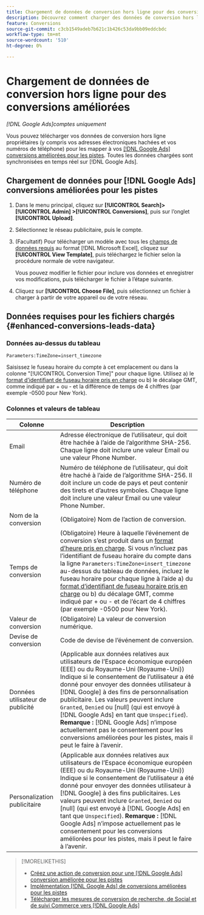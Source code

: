 ```yaml
---
title: Chargement de données de conversion hors ligne pour des conversions améliorées
description: Découvrez comment charger des données de conversion hors ligne propriétaires pour mapper à [!DNL Google Ads] des conversions améliorées pour les pistes.
feature: Conversions
source-git-commit: c3cb1549adeb7b621c1b426c53da9bb09eddcbdc
workflow-type: tm+mt
source-wordcount: '510'
ht-degree: 0%

---
```


# Chargement de données de conversion hors ligne pour des conversions améliorées

*[!DNL Google Ads]comptes uniquement*

<!-- Tweak metadata title/description and heading -->

Vous pouvez télécharger vos données de conversion hors ligne propriétaires (y compris vos adresses électroniques hachées et vos numéros de téléphone) pour les mapper à vos [[!DNL Google Ads]  conversions améliorées pour les pistes](/help/search-social-commerce/admin/conversion-metrics/conversion-action-google.md). Toutes les données chargées sont synchronisées en temps réel sur [!DNL Google Ads].

## Chargement de données pour [!DNL Google Ads] conversions améliorées pour les pistes

1. Dans le menu principal, cliquez sur **[!UICONTROL Search]> [!UICONTROL Admin] >[!UICONTROL Conversions]**, puis sur l’onglet **[!UICONTROL Upload]**.

1. Sélectionnez le réseau publicitaire, puis le compte.

1. (Facultatif) Pour télécharger un modèle avec tous les [ champs de données requis](#enhanced-conversions-leads-data) au format [!DNL Microsoft Excel], cliquez sur **[!UICONTROL View Template]**, puis téléchargez le fichier selon la procédure normale de votre navigateur.

   Vous pouvez modifier le fichier pour inclure vos données et enregistrer vos modifications, puis télécharger le fichier à l’étape suivante.

1. Cliquez sur **[!UICONTROL Choose File]**, puis sélectionnez un fichier à charger à partir de votre appareil ou de votre réseau.

## Données requises pour les fichiers chargés {#enhanced-conversions-leads-data}

### Données au-dessus du tableau

`Parameters:TimeZone=insert_timezone`

Saisissez le fuseau horaire du compte à cet emplacement ou dans la colonne &quot;[!UICONTROL Conversion Time]&quot; pour chaque ligne. Utilisez a) le [ format d’identifiant de fuseau horaire pris en charge](https://developers.google.com/google-ads/api/data/codes-formats#timezone_ids) ou b) le décalage GMT, comme indiqué par + ou - et la différence de temps de 4 chiffres (par exemple -0500 pour New York).

### Colonnes et valeurs de tableau

| Colonne | Description |
| ------ | ----------- |
| Email | Adresse électronique de l’utilisateur, qui doit être hachée à l’aide de l’algorithme SHA-256. Chaque ligne doit inclure une valeur Email ou une valeur Phone Number. |
| Numéro de téléphone | Numéro de téléphone de l’utilisateur, qui doit être haché à l’aide de l’algorithme SHA-256. Il doit inclure un code de pays et peut contenir des tirets et d’autres symboles. Chaque ligne doit inclure une valeur Email ou une valeur Phone Number. |
| Nom de la conversion | (Obligatoire) Nom de l’action de conversion. |
| Temps de conversion | (Obligatoire) Heure à laquelle l’événement de conversion s’est produit dans un [format d’heure pris en charge](https://support.google.com/google-ads/answer/7014069#prepare_data). Si vous n’incluez pas l’identifiant de fuseau horaire du compte dans la ligne `Parameters:TimeZone=insert_timezone` au-dessus du tableau de données, incluez le fuseau horaire pour chaque ligne à l’aide a) du [format d’identifiant de fuseau horaire pris en charge](https://developers.google.com/google-ads/api/data/codes-formats#timezone_ids) ou b) du décalage GMT, comme indiqué par + ou - et de l’écart de 4 chiffres (par exemple -0500 pour New York). |
| Valeur de conversion | (Obligatoire) La valeur de conversion numérique. |
| Devise de conversion | Code de devise de l’événement de conversion. |
| Données utilisateur de publicité | (Applicable aux données relatives aux utilisateurs de l’Espace économique européen (EEE) ou du Royaume-Uni (Royaume-Uni)) Indique si le consentement de l’utilisateur a été donné pour envoyer des données utilisateur à [!DNL Google] à des fins de personnalisation publicitaire. Les valeurs peuvent inclure `Granted`, `Denied` ou \[null\] (qui est envoyé à [!DNL Google Ads] en tant que `Unspecified`). **Remarque :** [!DNL Google Ads] n’impose actuellement pas le consentement pour les conversions améliorées pour les pistes, mais il peut le faire à l’avenir. |
| Personalization publicitaire | (Applicable aux données relatives aux utilisateurs de l’Espace économique européen (EEE) ou du Royaume-Uni (Royaume-Uni)) Indique si le consentement de l’utilisateur a été donné pour envoyer des données utilisateur à [!DNL Google] à des fins publicitaires. Les valeurs peuvent inclure `Granted`, `Denied` ou \[null\] (qui est envoyé à [!DNL Google Ads] en tant que `Unspecified`). **Remarque :** [!DNL Google Ads] n’impose actuellement pas le consentement pour les conversions améliorées pour les pistes, mais il peut le faire à l’avenir. |

>[!MORELIKETHIS]
>
>* [ Créez une action de conversion pour une  [!DNL Google Ads] conversion améliorée pour les pistes](/help/search-social-commerce/admin/conversion-metrics/conversion-action-google.md)
>* [Implémentation [!DNL Google Ads] de conversions améliorées pour les pistes](/help/search-social-commerce/campaign-management/special-workflows/google-enhanced-conversions-leads.md)
>* [ Télécharger les mesures de conversion de recherche, de Social et de suivi Commerce vers  [!DNL Google Ads]](/help/search-social-commerce/tools/conversion-metrics-upload-to-google.md)
